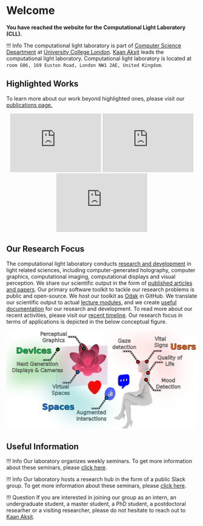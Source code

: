 # Welcome

**You have reached the website for the Computational Light Laboratory (CLL).**

!!! Info
    The computational light laboratory is part of [Computer Science Department](https://www.ucl.ac.uk/computer-science/) at [University College London](https://www.ucl.ac.uk).
    [Kaan Akşit](https://kaanaksit.com) leads the computational light laboratory.
    Computational light laboratory is located at `room G06, 169 Euston Road, London NW1 2AE, United Kingdom`.


## Highlighted Works
To learn more about our work beyond highlighted ones, please visit our [publications page.](publications)

<center>
<iframe width="240" height="155" src="https://www.youtube.com/embed/kqOQLFaTZwU" title="YouTube video player" frameborder="0" allow="accelerometer; autoplay; clipboard-write; encrypted-media; gyroscope; picture-in-picture; web-share" allowfullscreen></iframe>
<iframe width="240" height="155" src="https://www.youtube.com/embed/Y5CQvtoOggU" title="YouTube video player" frameborder="0" allow="accelerometer; autoplay; clipboard-write; encrypted-media; gyroscope; picture-in-picture" allowfullscreen></iframe>
<iframe width="240" height="155" src="https://www.youtube.com/embed/dDs0rAXX2yk" title="YouTube video player" frameborder="0" allow="accelerometer; autoplay; clipboard-write; encrypted-media; gyroscope; picture-in-picture; web-share" allowfullscreen></iframe>
</center>


## Our Research Focus
The computational light laboratory conducts [research and development](../publications) in light related sciences, including computer-generated holography, computer graphics, computational imaging, computational displays and visual perception.
We share our scientific output in the form of [published articles and papers](https://complightlab.com/publications/).
Our primary software toolkit to tackle our research problems is public and open-source.
We host our toolkit as [Odak](https://github.com/kunguz/odak) in GitHub.
We translate our scientific output to actual [lecture modules](../teaching), and we create [useful documentation](../documentation) for our research and development.
To read more about our recent activities, please visit our [recent timeline](../timeline).
Our research focus in terms of applications is depicted in the below conceptual figure.

<p class="aligncenter">
    <img src="./media/research_statement_future.png" alt=/>
</p>


## Useful Information

!!! Info
    Our laboratory organizes weekly seminars. To get more information about these seminars, please [click here](../seminars).

!!! Info
    Our laboratory hosts a research hub in the form of a public Slack group. To get more information about these seminars, please [click here](../research_hub).

!!! Question
    If you are interested in joining our group as an intern, an undergraduate student, a master student, a PhD student, a postdoctoral researher or a visiting researcher, please do not hesitate to reach out to [Kaan Akşit](mailto:k.aksit@ucl.ac.uk).
